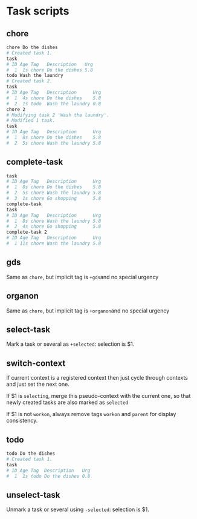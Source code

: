 # Task scripts

## chore

```bash
chore Do the dishes
# Created task 1.
task
# ID Age Tag   Description   Urg 
#  1  1s chore Do the dishes 5.8
todo Wash the laundry
# Created task 2.
task
# ID Age Tag   Description      Urg 
#  1  4s chore Do the dishes    5.8
#  2  1s todo  Wash the laundry 0.8
chore 2
# Modifying task 2 'Wash the laundry'.
# Modified 1 task.
task
# ID Age Tag   Description      Urg 
#  1  8s chore Do the dishes    5.8
#  2  5s chore Wash the laundry 5.8
```

## complete-task

```bash
task
# ID Age Tag   Description      Urg 
#  1  8s chore Do the dishes    5.8
#  2  5s chore Wash the laundry 5.8
#  3  1s chore Go shopping      5.8
complete-task
task
# ID Age Tag   Description      Urg
#  1  8s chore Wash the laundry 5.8
#  2  4s chore Go shopping      5.8
complete-task 2
# ID Age Tag   Description      Urg
#  1 11s chore Wash the laundry 5.8
```

## gds

Same as `chore`, but implicit tag is `+gds`and no special urgency

## organon

Same as `chore`, but implicit tag is `+organon`and no special urgency

## select-task

Mark a task or several as `+selected`: selection is $1.

## switch-context

If current context is a registered context then just cycle through contexts and just set the next one.

If $1 is `selecting`, merge this pseudo-context with the current one, so that newly created tasks are
also marked as `selected`

If $1 is not `workon`, always remove tags `workon` and `parent` for display consistency.

## todo

```bash
todo Do the dishes
# Created task 1.
task
# ID Age Tag  Description   Urg 
#  1  1s todo Do the dishes 0.8
```

## unselect-task

Unmark a task or several using `-selected`: selection is $1.
